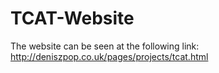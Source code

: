 # TCAT-Website

The website can be seen at the following link: http://deniszpop.co.uk/pages/projects/tcat.html
